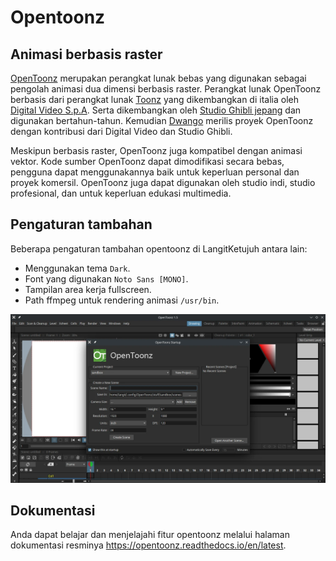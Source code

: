 # Opentoonz

## Animasi berbasis raster

[OpenToonz](https://opentoonz.github.io/e/) merupakan perangkat lunak bebas yang digunakan sebagai pengolah animasi dua dimensi berbasis raster. Perangkat lunak OpenToonz berbasis dari perangkat lunak [Toonz](http://www.toonz.com/) yang dikembangkan di italia oleh [Digital Video S.p.A](https://www.digitalvideo.biz). Serta dikembangkan oleh [Studio Ghibli jepang](https://www.ghibli.jp/) dan digunakan bertahun-tahun. Kemudian [Dwango](http://dwango.co.jp/english/) merilis proyek OpenToonz dengan kontribusi dari Digital Video dan Studio Ghibli.

Meskipun berbasis raster, OpenToonz juga kompatibel dengan animasi vektor. Kode sumber OpenToonz dapat dimodifikasi secara bebas, pengguna dapat menggunakannya baik untuk keperluan personal dan proyek komersil. OpenToonz juga dapat digunakan oleh studio indi, studio profesional, dan untuk keperluan edukasi multimedia.

## Pengaturan tambahan

Beberapa pengaturan tambahan opentoonz di LangitKetujuh antara lain:
- Menggunakan tema `Dark`.
- Font yang digunakan `Noto Sans [MONO]`.
- Tampilan area kerja fullscreen.
- Path ffmpeg untuk rendering animasi `/usr/bin`.

![OpenToonz LangitKetujuh OS](../../media/image/opentoonz-langitketujuh-id.webp)

## Dokumentasi

Anda dapat belajar dan menjelajahi fitur opentoonz melalui halaman dokumentasi resminya <https://opentoonz.readthedocs.io/en/latest>.
